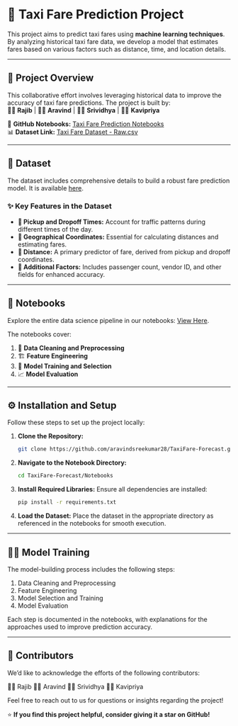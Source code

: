 # 🚖 Taxi Fare Prediction Project  

This project aims to predict taxi fares using **machine learning techniques**. By analyzing historical taxi fare data, we develop a model that estimates fares based on various factors such as distance, time, and location details.  

---

## 📝 Project Overview  

This collaborative effort involves leveraging historical data to improve the accuracy of taxi fare predictions. The project is built by:  
👨‍💻 **Rajib** | 👨‍💻 **Aravind** | 👩‍💻 **Srividhya** | 👩‍💻 **Kavipriya**  

📂 **GitHub Notebooks:** [Taxi Fare Prediction Notebooks](https://github.com/aravindsreekumar28/TaxiFare-Forecast/blob/main/Notebooks)  
📊 **Dataset Link:** [Taxi Fare Dataset - Raw.csv](https://github.com/aravindsreekumar28/TaxiFare-Forecast/blob/main/Datasets/Raw.csv)  

---

## 📂 Dataset  

The dataset includes comprehensive details to build a robust fare prediction model. It is available [here](https://github.com/aravindsreekumar28/TaxiFare-Forecast/blob/main/Datasets/Raw.csv).  

### ✨ Key Features in the Dataset  

- **📅 Pickup and Dropoff Times:** Account for traffic patterns during different times of the day.  
- **📍 Geographical Coordinates:** Essential for calculating distances and estimating fares.  
- **📏 Distance:** A primary predictor of fare, derived from pickup and dropoff coordinates.  
- **👥 Additional Factors:** Includes passenger count, vendor ID, and other fields for enhanced accuracy.  

---

## 📓 Notebooks  

Explore the entire data science pipeline in our notebooks: [View Here](https://github.com/aravindsreekumar28/TaxiFare-Forecast/blob/main/Notebooks).  

The notebooks cover:  
1. 🧹 **Data Cleaning and Preprocessing**  
2. 🏗️ **Feature Engineering**  
3. 🧠 **Model Training and Selection**  
4. 📈 **Model Evaluation**  

---

## ⚙️ Installation and Setup  

Follow these steps to set up the project locally:  

1. **Clone the Repository:**  
   ```bash
   git clone https://github.com/aravindsreekumar28/TaxiFare-Forecast.git

2. **Navigate to the Notebook Directory:**
   ```bash
   cd TaxiFare-Forecast/Notebooks

3. **Install Required Libraries:**
   Ensure all dependencies are installed:
   ```bash
   pip install -r requirements.txt

4. **Load the Dataset:**
   Place the dataset in the appropriate directory as referenced in the notebooks for smooth execution.

---

## 🏋️‍♂️ Model Training

The model-building process includes the following steps:

1. Data Cleaning and Preprocessing
2. Feature Engineering
3. Model Selection and Training
4. Model Evaluation

Each step is documented in the notebooks, with explanations for the approaches used to improve prediction accuracy.

---

## 🤝 Contributors

We’d like to acknowledge the efforts of the following contributors:

👨‍💻 Rajib
👨‍💻 Aravind
👩‍💻 Srividhya
👩‍💻 Kavipriya

Feel free to reach out to us for questions or insights regarding the project!

⭐ **If you find this project helpful, consider giving it a star on GitHub!**